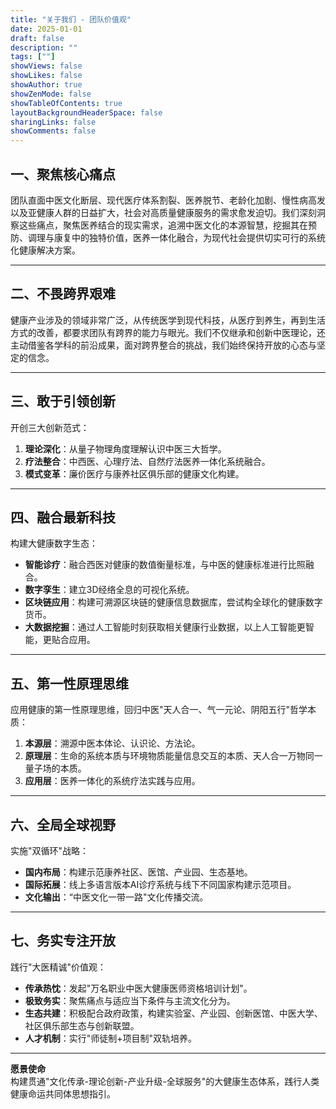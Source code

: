 ```yaml
---
title: "关于我们 - 团队价值观"
date: 2025-01-01
draft: false
description: ""
tags: [""]
showViews: false
showLikes: false
showAuthor: true
showZenMode: false
showTableOfContents: true
layoutBackgroundHeaderSpace: false
sharingLinks: false
showComments: false
---
```




## 一、聚焦核心痛点

团队直面中医文化断层、现代医疗体系割裂、医养脱节、老龄化加剧、慢性病高发以及亚健康人群的日益扩大，社会对高质量健康服务的需求愈发迫切。我们深刻洞察这些痛点，聚焦医养结合的现实需求，追溯中医文化的本源智慧，挖掘其在预防、调理与康复中的独特价值，医养一体化融合，为现代社会提供切实可行的系统化健康解决方案。

---

## 二、不畏跨界艰难
健康产业涉及的领域非常广泛，从传统医学到现代科技，从医疗到养生，再到生活方式的改善，都要求团队有跨界的能力与眼光。我们不仅继承和创新中医理论，还主动借鉴各学科的前沿成果，面对跨界整合的挑战，我们始终保持开放的心态与坚定的信念。

---

## 三、敢于引领创新
开创三大创新范式：  
1. **理论深化**：从量子物理角度理解认识中医三大哲学。
2. **疗法整合**：中西医、心理疗法、自然疗法医养一体化系统融合。
3. **模式变革**：廉价医疗与康养社区俱乐部的健康文化构建。

---

## 四、融合最新科技
构建大健康数字生态：  
- **智能诊疗**：融合西医对健康的数值衡量标准，与中医的健康标准进行比照融合。 
- **数字孪生**：建立3D经络全息的可视化系统。
- **区块链应用**：构建可溯源区块链的健康信息数据库，尝试构全球化的健康数字货币。
- **大数据挖掘**：通过人工智能时刻获取相关健康行业数据，以上人工智能更智能，更贴合应用。

---

## 五、第一性原理思维
应用健康的第一性原理思维，回归中医"天人合一、气一元论、阴阳五行"哲学本质：  
1. **本源层**：溯源中医本体论、认识论、方法论。 
2. **原理层**：生命的系统本质与环境物质能量信息交互的本质、天人合一万物同一量子场的本质。
3. **应用层**：医养一体化的系统疗法实践与应用。

---

## 六、全局全球视野
实施"双循环"战略：  
- **国内布局**：构建示范康养社区、医馆、产业园、生态基地。
- **国际拓展**：线上多语言版本AI诊疗系统与线下不同国家构建示范项目。
- **文化输出**：“中医文化一带一路"文化传播交流。

---

## 七、务实专注开放
践行"大医精诚"价值观：  
- **传承热忱**：发起"万名职业中医大健康医师资格培训计划"。
- **极致务实**：聚焦痛点与适应当下条件与主流文化分为。
- **生态共建**：积极配合政府政策，构建实验室、产业园、创新医馆、中医大学、社区俱乐部生态与创新联盟。
- **人才机制**：实行"师徒制+项目制"双轨培养。

---

**愿景使命**  
构建贯通"文化传承-理论创新-产业升级-全球服务"的大健康生态体系，践行人类健康命运共同体思想指引。